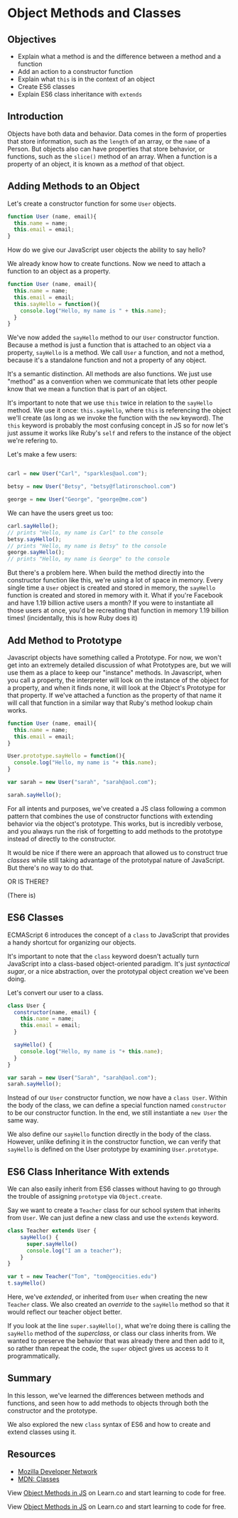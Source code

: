 # Object Methods and Classes

## Objectives

+ Explain what a method is and the difference between a method and a
  function
+ Add an action to a constructor function
+ Explain what `this` is in the context of an object
+ Create ES6 classes
+ Explain ES6 class inheritance with `extends`

## Introduction

Objects have both data and behavior. Data comes in the form of properties that store information, such as the `length` of an array, or the `name` of a Person. But objects also can have properties that store behavior, or functions, such as the `slice()` method of an array. When a function is a property of an object, it is known as a *method* of that object.

## Adding Methods to an Object

Let's create a constructor function for some `User` objects.

```js
function User (name, email){
  this.name = name;
  this.email = email;
}
```

How do we give our JavaScript user objects the ability to say hello?

We already know how to create functions.  Now we need to attach a function to an object as a property.

```js
function User (name, email){
  this.name = name;
  this.email = email;
  this.sayHello = function(){
    console.log("Hello, my name is " + this.name);
  }
}
```

We've now added the `sayHello` method to our `User` constructor function. Because a method is just a function that is attached to an object via a property, `sayHello` is a method. We call `User` a function, and not a method, because it's a standalone function and not a property of any object.

It's a semantic distinction. All methods are also functions. We just use
"method" as a convention when we communicate that lets other people know
that we mean a function that is part of an object.

It's important to note that we use `this` twice in relation to the `sayHello` method. We use it once: `this.sayHello`, where `this` is referencing the object we'll create (as long as we invoke the function with the `new` keyword).  The `this` keyword is probably the most confusing concept in JS so for now let's just assume it works like Ruby's `self` and refers to the instance of the object we're refering to.

Let's make a few users:

```js

carl = new User("Carl", "sparkles@aol.com");

betsy = new User("Betsy", "betsy@flatironschool.com")

george = new User("George", "george@me.com")
```
We can have the users greet us too:

```js
carl.sayHello();
// prints "Hello, my name is Carl" to the console
betsy.sayHello();
// prints "Hello, my name is Betsy" to the console
george.sayHello();
// prints "Hello, my name is George" to the console
```

But there's a problem here. When build the method directly into the constructor function like this, we're using a lot of space in memory. Every single time a `User` object is created and stored in memory, the `sayHello` function is created and stored in memory with it. What if you're Facebook and have 1.19 billion active users a month? If you were to instantiate all those users at once, you'd be recreating that function in memory 1.19 billion times! (incidentally, this is how Ruby does it)

## Add Method to Prototype

Javascript objects have something called a Prototype.  For now, we won't get into an extremely detailed discussion of what Prototypes are, but we will use them as a place to keep our "instance" methods.  In Javascript, when you call a property, the interpreter will look on the instance of the object for a property, and when it finds none, it will look at the Object's Prototype for that property.  If we've attached a function as the property of that name it will call that function in a similar way that Ruby's method lookup chain works.

```js
function User (name, email){
  this.name = name;
  this.email = email;
}

User.prototype.sayHello = function(){
  console.log("Hello, my name is "+ this.name);
}

var sarah = new User("sarah", "sarah@aol.com");

sarah.sayHello();
```

For all intents and purposes, we've created a JS class following a common pattern that combines the use of constructor functions with extending behavior via the object's prototype. This works, but is incredibly verbose, and you always run the risk of forgetting to add methods to the prototype instead of directly to the constructor.

It would be nice if there were an approach that allowed us to construct
true *classes* while still taking advantage of the prototypal nature of
JavaScript. But there's no way to do that.

OR IS THERE?

(There is)

## ES6 Classes

ECMAScript 6 introduces the concept of a `class` to JavaScript that
provides a handy shortcut for organizing our objects.

It's important to note that the `class` keyword doesn't actually turn
JavaScript into a class-based object-oriented paradigm. It's just
*syntactical sugar*, or a nice abstraction, over the prototypal
object creation we've been doing.

Let's convert our user to a class.

```js
class User {
  constructor(name, email) {
    this.name = name;
    this.email = email;
  }

  sayHello() {
    console.log("Hello, my name is "+ this.name);
  }
}

var sarah = new User("Sarah", "sarah@aol.com");
sarah.sayHello();
```

Instead of our `User` constructor function, we now have a `class User`.
Within the body of the class, we can define a special function named
`constructor` to be our constructor function. In the end, we still
instantiate a `new User` the same way.

We also define our `sayHello` function directly in the body of the
class. However, unlike defining it in the constructor function, we can
verify that `sayHello` is defined on the User prototype by examining
`User.prototype`.

## ES6 Class Inheritance With extends

We can also easily inherit from ES6 classes without having to go through
the trouble of assigning `prototype` via `Object.create`.

Say we want to create a `Teacher` class for our school system that
inherits from `User`. We can just define a new class and use the
`extends` keyword.

```js
class Teacher extends User {
    sayHello() {
      super.sayHello()
      console.log("I am a teacher");
    }
}

var t = new Teacher("Tom", "tom@geocities.edu")
t.sayHello()
```

Here, we've *extended*, or inherited from `User` when creating the new
`Teacher` class. We also created an *override* to the `sayHello` method so
that it would reflect our teacher object better.

If you look at the line `super.sayHello()`, what we're doing there is
calling the `sayHello` method of the *superclass*, or class our class
inherits from. We wanted to preserve the behavior that was already there
and then add to it, so rather than repeat the code, the `super` object
gives us access to it programmatically.

## Summary

In this lesson, we've learned the differences between methods and
functions, and seen how to add methods to objects through both the
constructor and the prototype.

We also explored the new `class` syntax of ES6 and how to create and
extend classes using it.

## Resources

+ [Mozilla Developer Network](https://developer.mozilla.org/en-US/docs/Web/JavaScript/Reference/Global_Objects/Object)
+ [MDN: Classes](https://developer.mozilla.org/en-US/docs/Web/JavaScript/Reference/Classes)

<p data-visibility='hidden'>View <a href='https://learn.co/lessons/js-object-methods-readme'>Object Methods in JS</a> on Learn.co and start learning to code for free.</p>

<p class='util--hide'>View <a href='https://learn.co/lessons/js-object-methods-readme'>Object Methods in JS</a> on Learn.co and start learning to code for free.</p>
